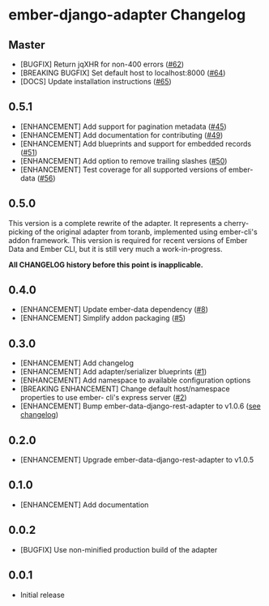 ember-django-adapter Changelog
==============================


Master
------

* [BUGFIX] Return jqXHR for non-400 errors
  ([#62](https://github.com/dustinfarris/ember-django-adapter/pull/62))
* [BREAKING BUGFIX] Set default host to localhost:8000
  ([#64](https://github.com/dustinfarris/ember-django-adapter/pull/64))
* [DOCS] Update installation instructions
  ([#65](https://github.com/dustinfarris/ember-django-adapter/pull/65))


0.5.1
-----

* [ENHANCEMENT] Add support for pagination metadata
  ([#45](https://github.com/dustinfarris/ember-django-adapter/pull/45))
* [ENHANCEMENT] Add documentation for contributing
  ([#49](https://github.com/dustinfarris/ember-django-adapter/pull/49))
* [ENHANCEMENT] Add blueprints and support for embedded records
  ([#51](https://github.com/dustinfarris/ember-django-adapter/pull/51))
* [ENHANCEMENT] Add option to remove trailing slashes
  ([#50](https://github.com/dustinfarris/ember-django-adapter/pull/50))
* [ENHANCEMENT] Test coverage for all supported versions of ember-data
  ([#56](https://github.com/dustinfarris/ember-django-adapter/pull/56))


0.5.0
-----

This version is a complete rewrite of the adapter.  It represents a
cherry-picking of the original adapter from toranb, implemented using
ember-cli's addon framework.  This version is required for recent versions of
Ember Data and Ember CLI, but it is still very much a work-in-progress.

**All CHANGELOG history before this point is inapplicable.**


0.4.0
-----

* [ENHANCEMENT] Update ember-data dependency
  ([#8](https://github.com/dustinfarris/ember-django-adapter/pull/8))
* [ENHANCEMENT] Simplify addon packaging
  ([#5](https://github.com/dustinfarris/ember-django-adapter/pull/5))


0.3.0
-----

* [ENHANCEMENT] Add changelog
* [ENHANCEMENT] Add adapter/serializer blueprints
  ([#1](https://github.com/dustinfarris/ember-django-adapter/issues/1))
* [ENHANCEMENT] Add namespace to available configuration options
* [BREAKING ENHANCEMENT] Change default host/namespace properties to use ember-
  cli's express server
  ([#2](https://github.com/dustinfarris/ember-django-adapter/pull/2))
* [ENHANCEMENT] Bump ember-data-django-rest-adapter to v1.0.6
  ([see changelog](https://github.com/toranb/ember-data-django-rest-adapter/blob/master/CHANGELOG.md#106))


0.2.0
-----

* [ENHANCEMENT] Upgrade ember-data-django-rest-adapter to v1.0.5


0.1.0
-----

* [ENHANCEMENT] Add documentation


0.0.2
-----

* [BUGFIX] Use non-minified production build of the adapter


0.0.1
-----

* Initial release
